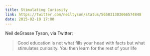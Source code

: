 ```yaml
---
title: Stimulating Curiosity
link: https://twitter.com/neiltyson/status/565031303066574848
date: 2015-02-10 17:00
---
```


Neil deGrasse Tyson, via Twitter: 

> Good education is not what fills your head with facts but what stimulates curiosity. You then learn for the rest of your life
